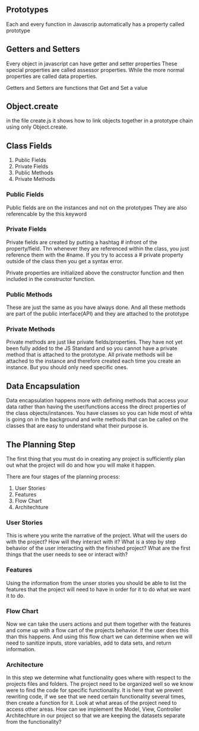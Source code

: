 ## Prototypes

Each and every function in Javascrip automatically has a property called prototype

## Getters and Setters

Every object in javascript can have getter and setter properties
These special properties are called assessor properties.
While the more normal properties are called data properties.

Getters and Setters are functions that Get and Set a value

## Object.create

in the file create.js it shows how to link objects together in a prototype chain using only Object.create.

## Class Fields

1. Public Fields
2. Private Fields
3. Public Methods
4. Private Methods

### Public Fields

Public fields are on the instances and not on the prototypes
They are also referencable by the this keyword

### Private Fields

Private fields are created by putting a hashtag # infront of the property/field.
Thn whenever they are referenced within the class, you just reference them with the #name.
If you try to access a # private property outside of the class then you get a syntax error.

Private properties are initialized above the constructor function and then included in the constructor function.

### Public Methods

These are just the same as you have always done. And all these methods are part of the public interface(API) and they are
attached to the prototype

### Private Methods

Private methods are just like private fields/properties. They have not yet been fully added to the JS Standard and so you
cannot have a private method that is attached to the prototype. All private methods will be attached to the instance and therefore
created each time you create an instance. But you should only need specific ones.

## Data Encapsulation

Data encapsulation happens more with defining methods that access your data rather than having the user/functions access the
direct properties of the class objects/instances. You have classes so you can hide most of whta is going on in the background
and write methods that can be called on the classes that are easy to understand what their purpose is.

## The Planning Step

The first thing that you must do in creating any project is sufficiently plan out what the project will do and how you will make it happen.

There are four stages of the planning process:

1. User Stories
2. Features
3. Flow Chart
4. Architechture

### User Stories

This is where you write the narrative of the project. What will the users do with the project? How will they interact with it?
What is a step by step behavior of the user interacting with the finished project?
What are the first things that the user needs to see or interact with?

### Features

Using the information from the unser stories you should be able to list the features that the project will need to have in order
for it to do what we want it to do.

### Flow Chart

Now we can take the users actions and put them together with the features and come up with a flow cart of the projects behavior.
If the user does this than this happens. And using this flow chart we can determine when we will need to sanitize inputs, store variables, add to data sets, and return information.

### Architecture

In this step we determine what functionality goes where with respect to the projects files and folders. The project need to
be organized well so we know were to find the code for specific functionality. It is here that we prevent rewriting code, if
we see that we need certain functionality several times, then create a function for it. Look at what areas of the project
need to access other areas. How can we implement the Model, View, Controller Architechture in our project so that we are
keeping the datasets separate from the functionality?
